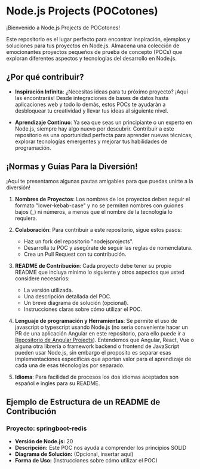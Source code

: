 # Node.js Projects (POCotones)


¡Bienvenido a Node.js Projects de POCotones!

Este repositorio es el lugar perfecto para encontrar inspiración, ejemplos y soluciones para tus proyectos en Node.js. Almacena una colección de emocionantes proyectos pequeños de prueba de concepto (POCs) que exploran diferentes aspectos y tecnologías del desarrollo en Node.js.

## ¿Por qué contribuir?

- **Inspiración Infinita**: ¿Necesitas ideas para tu próximo proyecto? ¡Aquí las encontrarás! Desde integraciones de bases de datos hasta aplicaciones web y todo lo demás, estos POCs te ayudarán a desbloquear tu creatividad y llevar tus ideas al siguiente nivel.

- **Aprendizaje Continuo**: Ya sea que seas un principiante o un experto en Node.js, siempre hay algo nuevo por descubrir. Contribuir a este repositorio es una oportunidad perfecta para aprender nuevas técnicas, explorar tecnologías emergentes y mejorar tus habilidades de programación.


## ¡Normas y Guías Para la Diversión!

¡Aquí te presentamos algunas pautas amigables para que puedas unirte a la diversión!

1. **Nombres de Proyectos**: Los nombres de los proyectos deben seguir el formato "lower-kebab-case" y no se permiten nombres con guiones bajos (_) ni números, a menos que el nombre de la tecnología lo requiera.
   
2. **Colaboración**: Para contribuir a este repositorio, sigue estos pasos:
   - Haz un fork del repositorio "nodejsprojects".
   - Desarrolla tu POC y asegúrate de seguir las reglas de nomenclatura.
   - Crea un Pull Request con tu contribución.

3. **README de Contribución**: Cada proyecto debe tener su propio README que incluya minimo lo siguiente y otros aspectos que usted considere necesarios:
   - La versión utilizada.
   - Una descripción detallada del POC.
   - Un breve diagrama de solución (opcional).
   - Instrucciones claras sobre cómo utilizar el POC.

4. **Lenguaje de programación y Herramientas**: Se permite el uso de javascript o typescript usando Node.js (no sería conveniente hacer un PR de una aplicación Angular en este repositorio, para ello puede ir a [Repositorio de Angular Projects](https://github.com/POCotones/angularprojects)). Entendemos que Angular, React, Vue o alguna otra librería o framework backend o frontend de JavaScript pueden usar Node.js, sin embargo el proposito es separar esas implementaciones especificas que aportan valor para el aprendizaje de cada una de esas técnologías por separado.
5. **Idioma**: Para facilidad de procesos los dos idiomas aceptados son español e ingles para su README.

## Ejemplo de Estructura de un README de Contribución

### Proyecto: springboot-redis

- **Versión de Node.js:** 20
- **Descripción:** Este POC nos ayuda a comprender los principios SOLID
- **Diagrama de Solución:** (Opcional, insertar aquí)
- **Forma de Uso:** (Instrucciones sobre cómo utilizar el POC)
